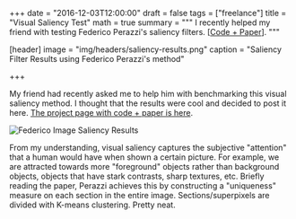 +++
date = "2016-12-03T12:00:00"
draft = false
tags = ["freelance"]
title = "Visual Saliency Test"
math = true
summary = """
I recently helped my friend with testing Federico Perazzi's saliency filters. [[Code + Paper](https://graphics.ethz.ch/~perazzif/saliency_filters/)]. 
"""

[header]
image = "img/headers/saliency-results.png"
caption = "Saliency Filter Results using Federico Perazzi's method"

+++

My friend had recently asked me to help him with benchmarking this visual saliency method. I thought that the results were cool and decided to post it here. [The project page with code + paper is here](https://graphics.ethz.ch/~perazzif/saliency_filters/). 

![Federico Image Saliency Results ](/img/headers/saliency-results.png)

From my understanding, visual saliency captures the subjective "attention" that a human would have when shown a certain picture. For example, we are attracted towards more "foreground" objects rather than background objects, objects that have stark contrasts, sharp textures, etc. Briefly reading the paper, Perazzi achieves this by constructing a "uniqueness" measure on each section in the entire image. Sections/superpixels are divided with K-means clustering. Pretty neat.
